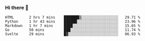 ### Hi there 👋

<!--
**KLXLjun/KLXLjun** is a ✨ _special_ ✨ repository because its `README.md` (this file) appears on your GitHub profile.

Here are some ideas to get you started:

- 🔭 I’m currently working on ...
- 🌱 I’m currently learning ...
- 👯 I’m looking to collaborate on ...
- 🤔 I’m looking for help with ...
- 💬 Ask me about ...
- 📫 How to reach me: ...
- 😄 Pronouns: ...
- ⚡ Fun fact: ...
-->

<!--START_SECTION:waka-->
```text
HTML       2 hrs 7 mins    ███████▒░░░░░░░░░░░░░░░░░   29.71 % 
Python     1 hr 43 mins    ██████░░░░░░░░░░░░░░░░░░░   23.96 % 
Markdown   1 hr 7 mins     ████░░░░░░░░░░░░░░░░░░░░░   15.65 % 
Go         50 mins         ███░░░░░░░░░░░░░░░░░░░░░░   11.74 % 
Svelte     29 mins         █▓░░░░░░░░░░░░░░░░░░░░░░░   06.93 % 
```
<!--END_SECTION:waka-->
